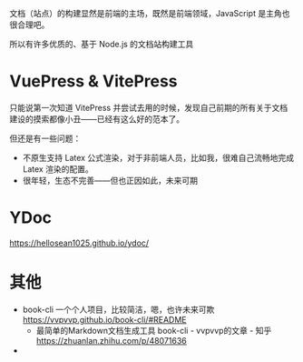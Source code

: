 

文档（站点）的构建显然是前端的主场，既然是前端领域，JavaScript 是主角也很合理吧。

所以有许多优质的、基于 Node.js 的文档站构建工具



# VuePress & VitePress

只能说第一次知道 VitePress 并尝试去用的时候，发现自己前期的所有关于文档建设的摸索都像小丑——已经有这么好的范本了。



但还是有一些问题：

* 不原生支持 Latex 公式渲染，对于非前端人员，比如我，很难自己流畅地完成 Latex 渲染的配置。
* 很年轻，生态不完善——但也正因如此，未来可期







# YDoc

https://hellosean1025.github.io/ydoc/





# 其他

* book-cli 一个个人项目，比较简洁，嗯，也许未来可欺 https://vvpvvp.github.io/book-cli/#README
  * 最简单的Markdown文档生成工具 book-cli - vvpvvp的文章 - 知乎 https://zhuanlan.zhihu.com/p/48071636
* 
